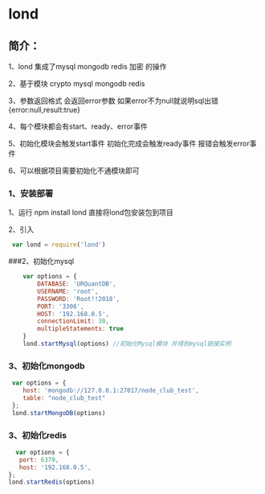 # lond

## 简介：

1、lond 集成了mysql mongodb redis 加密 的操作 </br>

2、基于模块 crypto mysql mongodb redis</br>

3、参数返回格式 会返回error参数 如果error不为null就说明sql出错 {error:null,result:true}</br>

4、每个模块都会有start、ready、error事件</br>

5、初始化模块会触发start事件 初始化完成会触发ready事件 报错会触发error事件</br>

6、可以根据项目需要初始化不通模块即可

 ### 1、安装部署
 
1、运行 npm install lond 直接将lond包安装包到项目</br>

2、引入
```javascript 
 var lond = require('lond')
 ```
  ###2、初始化mysql
```javascript 
    var options = {
        DATABASE: 'URQuantDB',
        USERNAME: 'root',
        PASSWORD: 'Root!!2018',
        PORT: '3306',
        HOST: '192.168.0.5',
        connectionLimit: 30,
        multipleStatements: true
    }
    lond.startMysql(options) //初始化Mysql模块 并得到mysql链接实例
 ```
 
  ### 3、初始化mongodb
  
  ```javascript 
   var options = {
      host: 'mongodb://127.0.0.1:27017/node_club_test',
      table: "node_club_test"
   };
   lond.startMongoDB(options)
 ```
 
   ### 3、初始化redis
   
     
  ```javascript 
    var options = {
     port: 6379,
     host: '192.168.0.5',
 };
 lond.startRedis(options)
 ```
 

   
   
 
 
 
